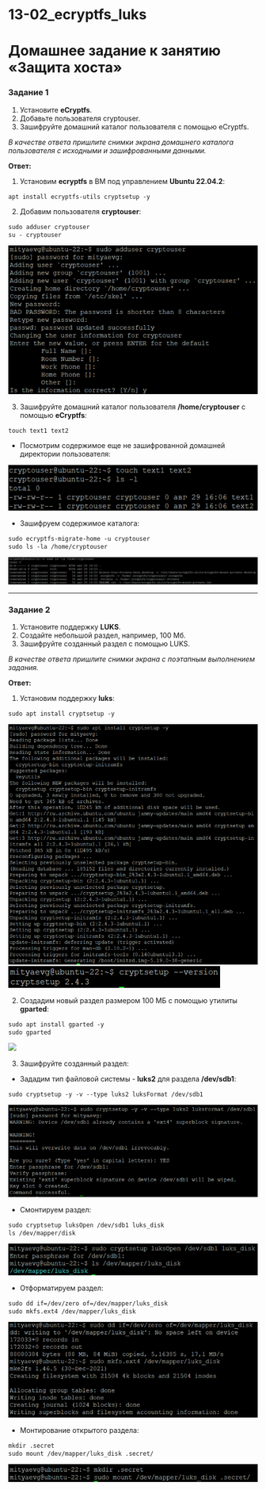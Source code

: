 # 13-02_ecryptfs_luks
# Домашнее задание к занятию  «Защита хоста»

### Задание 1

1. Установите **eCryptfs**.
2. Добавьте пользователя cryptouser.
3. Зашифруйте домашний каталог пользователя с помощью eCryptfs.

*В качестве ответа  пришлите снимки экрана домашнего каталога пользователя с исходными и зашифрованными данными.*

**Ответ:**

1. Установим **ecryptfs** в ВМ под управлением **Ubuntu 22.04.2**:
```
apt install ecryptfs-utils cryptsetup -y
```
2. Добавим пользователя **cryptouser**:
```
sudo adduser cryptouser
su - cryptouser
```
<kbd>![](img/adduser_cryptouser.png)</kbd>

3. Зашифруйте домашний каталог пользователя **/home/cryptouser** с помощью **eCryptfs**:
```
touch text1 text2
```
- Посмотрим содержимое еще не зашифрованной домашней директории пользователя:
  
<kbd>![](img/unencrypted_cryptouser_home_directory.png)</kbd>

- Зашифруем содержимое каталога:
```
sudo ecryptfs-migrate-home -u cryptouser
sudo ls -la /home/cryptouser
```
<kbd>![](img/encrypted_cryptouser_home_directory.png)</kbd>

---

### Задание 2

1. Установите поддержку **LUKS**.
2. Создайте небольшой раздел, например, 100 Мб.
3. Зашифруйте созданный раздел с помощью LUKS.

*В качестве ответа пришлите снимки экрана с поэтапным выполнением задания.*

**Ответ:**

1. Установим поддержку **luks**:
```
sudo apt install cryptsetup -y
```
<kbd>![](img/luks_support_install.png)</kbd>
<kbd>![](img/crypt_setup_version.png)</kbd>

2. Создадим новый раздел размером 100 МБ с помощью утилиты **gparted**:
```
sudo apt install gparted -y
sudo gparted
```
<kbd>![](img/luks_partition_created.png)</kbd>

3. Зашифруйте созданный раздел:

- Зададим тип файловой системы - **luks2** для раздела **/dev/sdb1**:
```
sudo cryptsetup -y -v --type luks2 luksFormat /dev/sdb1
```
<kbd>![](img/luks_format.png)</kbd>

- Смонтируем раздел:
```
sudo cryptsetup luksOpen /dev/sdb1 luks_disk
ls /dev/mapper/disk
```
<kbd>![](img/luks_disk_mount.png)</kbd>

- Отформатируем раздел:
```
sudo dd if=/dev/zero of=/dev/mapper/luks_disk
sudo mkfs.ext4 /dev/mapper/luks_disk
```
<kbd>![](img/partition_formatting.png)</kbd>

- Монтирование открытого раздела:
```
mkdir .secret
sudo mount /dev/mapper/luks_disk .secret/
```
<kbd>![](img/open_partition_mount.png)</kbd>
